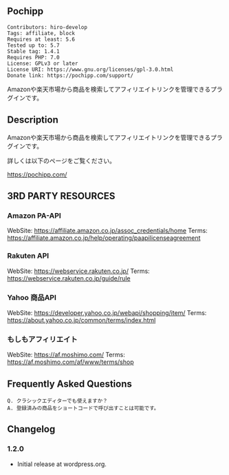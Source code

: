 ## Pochipp

```
Contributors: hiro-develop
Tags: affiliate, block
Requires at least: 5.6
Tested up to: 5.7
Stable tag: 1.4.1
Requires PHP: 7.0
License: GPLv3 or later
License URI: https://www.gnu.org/licenses/gpl-3.0.html
Donate link: https://pochipp.com/support/
```

Amazonや楽天市場から商品を検索してアフィリエイトリンクを管理できるプラグインです。

## Description

Amazonや楽天市場から商品を検索してアフィリエイトリンクを管理できるプラグインです。

詳しくは以下のページをご覧ください。

https://pochipp.com/

## 3RD PARTY RESOURCES

### Amazon PA-API

WebSite: https://affiliate.amazon.co.jp/assoc_credentials/home
Terms: https://affiliate.amazon.co.jp/help/operating/paapilicenseagreement


### Rakuten API

WebSite: https://webservice.rakuten.co.jp/
Terms: https://webservice.rakuten.co.jp/guide/rule


### Yahoo 商品API

WebSite: https://developer.yahoo.co.jp/webapi/shopping/item/
Terms: https://about.yahoo.co.jp/common/terms/index.html


### もしもアフィリエイト

WebSite: https://af.moshimo.com/
Terms: https://af.moshimo.com/af/www/terms/shop


## Frequently Asked Questions

```
Q. クラシックエディターでも使えますか？
A. 登録済みの商品をショートコードで呼び出すことは可能です。
```

## Changelog 

### 1.2.0

- Initial release at wordpress.org.
